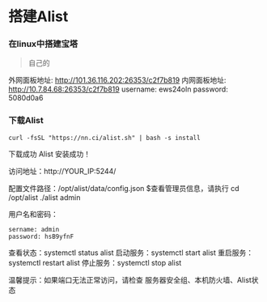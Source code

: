 # 搭建Alist

### 在linux中搭建宝塔

>自己的
 
外网面板地址: http://101.36.116.202:26353/c2f7b819
内网面板地址: http://10.7.84.68:26353/c2f7b819
username: ews24oln
password: 5080d0a6

### 下载Alist


``curl -fsSL "https://nn.ci/alist.sh" | bash -s install``


 下载成功
Alist 安装成功！

访问地址：http://YOUR_IP:5244/

配置文件路径：/opt/alist/data/config.json
$查看管理员信息，请执行
cd /opt/alist
./alist admin

用户名和密码：

```
sername: admin
password: hsB9yfnF

```

查看状态：systemctl status alist
启动服务：systemctl start alist
重启服务：systemctl restart alist
停止服务：systemctl stop alist

温馨提示：如果端口无法正常访问，请检查 服务器安全组、本机防火墙、Alist状态
